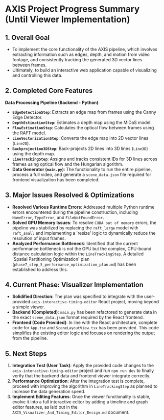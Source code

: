# AXIS Project Progress Summary (Until Viewer Implementation)

## 1. Overall Goal

- To implement the core functionality of the AXIS pipeline, which involves extracting information such as edges, depth, and motion from video footage, and consistently tracking the generated 3D vector lines between frames.
- Ultimately, to build an interactive web application capable of visualizing and controlling this data.

## 2. Completed Core Features

**Data Processing Pipeline (Backend - Python)**
- **`EdgeDetectionStep`**: Extracts an edge map from frames using the Canny Edge Detector.
- **`DepthEstimationStep`**: Estimates a depth map using the MiDaS model.
- **`FlowEstimationStep`**: Calculates the optical flow between frames using the RAFT model.
- **`LineVectorizationStep`**: Converts the edge map into 2D vector lines (`Line2D`).
- **`Backprojection3DStep`**: Back-projects 2D lines into 3D lines (`Line3D`) using the depth map.
- **`LineTrackingStep`**: Assigns and tracks consistent IDs for 3D lines across frames using optical flow and the Hungarian algorithm.
- **Data Generator (`main.py`)**: The functionality to run the entire pipeline, process a full video, and generate a `scene_data.json` file required for frontend visualization has been completed.

## 3. Major Issues Resolved & Optimizations

- **Resolved Various Runtime Errors**: Addressed multiple Python runtime errors encountered during the pipeline construction, including `NameError`, `TypeError`, and `FileNotFoundError`.
- **Solved GPU Memory Issues**: To resolve `CUDA out of memory` errors, the pipeline was stabilized by replacing the `raft_large` model with `raft_small` and implementing a 'resize' logic to dynamically reduce the resolution of input frames.
- **Analyzed Performance Bottleneck**: Identified that the current performance bottleneck is not the GPU but the complex, CPU-bound distance calculation logic within the `LineTrackingStep`. A detailed 'Spatial Partitioning Optimization' plan (`phase7_step_5_performance_optimization_plan.md`) has been established to address this.

## 4. Current Phase: Visualizer Implementation

- **Solidified Direction**: The plan was specified to integrate with the user-provided `axis-interactive-timing-editor` React project, moving beyond a simple viewer.
- **Backend (Completed)**: `main.py` has been refactored to generate data in the exact `scene_data.json` format required by the React frontend.
- **Frontend (Code Provided)**: In line with the React architecture, complete code for `App.tsx` and `SceneLayoutView.tsx` has been provided. This code simplifies the existing editor logic and focuses on rendering the output from the pipeline.

## 5. Next Steps

1.  **Integration Test (User Task)**: Apply the provided code changes to the `axis-interactive-timing-editor` project and run `npm run dev` to finally verify that the backend data and frontend viewer integrate correctly.
2.  **Performance Optimization**: After the integration test is complete, proceed with improving the algorithm in `LineTrackingStep` as planned to increase the data generation speed.
3.  **Implement Editing Features**: Once the viewer functionality is stable, evolve it into a full interactive editor by adding a timeline and graph editor features, as laid out in the `AXIS_Visualizer_And_Timing_Editor_Design.md` document.
